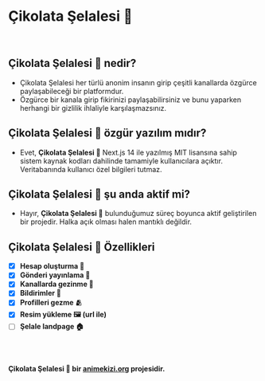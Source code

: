 # **Çikolata Şelalesi 🍫**
<br/>

## **Çikolata Şelalesi 🍫 nedir?**
- Çikolata Şelalesi her türlü anonim insanın girip çeşitli kanallarda özgürce paylaşabileceği bir platformdur.
- Özgürce bir kanala girip fikirinizi paylaşabilirsiniz ve bunu yaparken herhangi bir gizlilik ihlaliyle karşılaşmazsınız.

## **Çikolata Şelalesi 🍫 özgür yazılım mıdır?**
- Evet, **Çikolata Şelalesi 🍫** Next.js 14 ile yazılmış MIT lisansına sahip sistem kaynak kodları dahilinde tamamiyle kullanıcılara açıktır. Veritabanında kullanıcı özel bilgileri tutmaz.

## **Çikolata Şelalesi 🍫 şu anda aktif mi?**
- Hayır, **Çikolata Şelalesi 🍫** bulunduğumuz süreç boyunca aktif geliştirilen bir projedir. Halka açık olması halen mantıklı değildir.

## **Çikolata Şelalesi 🍫 Özellikleri**
- [x] **Hesap oluşturma 👤**
- [x] **Gönderi yayınlama 📃**
- [x] **Kanallarda gezinme 🐧**
- [x] **Bildirimler 📰**
- [x] **Profilleri gezme 🫂** 
- [x] **Resim yükleme 🖼️ (url ile)** 
- [ ] **Şelale landpage 🏠** 
<br/>
<br/>

**Çikolata Şelalesi 🍫 bir <a href="https://animekizi.org">animekizi.org</a> projesidir.**